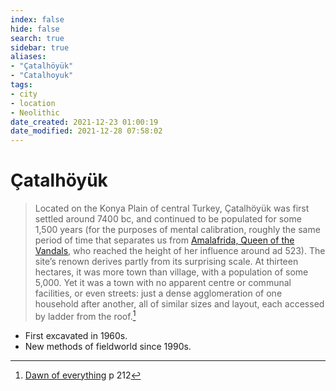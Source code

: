 ```yaml
---
index: false
hide: false
search: true
sidebar: true
aliases:
- "Çatalhöyük"
- "Catalhoyuk"
tags:
- city
- location
- Neolithic
date_created: 2021-12-23 01:00:19
date_modified: 2021-12-28 07:58:02
---
```


# Çatalhöyük

> Located on the Konya Plain of central Turkey, Çatalhöyük was first settled around 7400 bc, and continued to be populated for some 1,500 years (for the purposes of mental calibration, roughly the same period of time that separates us from [Amalafrida, Queen of the Vandals](amalafrida_queen_of_the_vandals.md), who reached the height of her influence around ad 523). The site’s renown derives partly from its surprising scale. At thirteen hectares, it was more town than village, with a population of some 5,000. Yet it was a town with no apparent centre or communal facilities, or even streets: just a dense agglomeration of one household after another, all of similar sizes and layout, each accessed by ladder from the roof.[^1]

- First excavated in 1960s.
- New methods of fieldworld since 1990s.

[^1]: [Dawn of everything](dawn_of_everything_graeber_wengrow.md) p 212